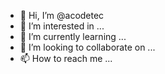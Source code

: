- 👋 Hi, I’m @acodetec
- 👀 I’m interested in ...
- 🌱 I’m currently learning ...
- 💞️ I’m looking to collaborate on ...
- 📫 How to reach me ...

<!---
acodetec/acodetec is a ✨ special ✨ repository because its `README.md` (this file) appears on your GitHub profile.
You can click the Preview link to take a look at your changes.
--->
